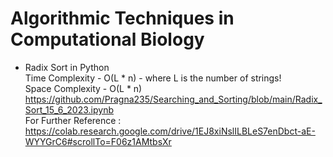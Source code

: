 # Algorithmic Techniques in Computational Biology
* Radix Sort in Python
<br>Time Complexity - O(L * n) - where L is the number of strings!
<br>Space Complexity - O(L * n)
<br>https://github.com/Pragna235/Searching_and_Sorting/blob/main/Radix_Sort_15_6_2023.ipynb
<br>For Further Reference : https://colab.research.google.com/drive/1EJ8xiNslILBLeS7enDbct-aE-WYYGrC6#scrollTo=F06z1AMtbsXr
